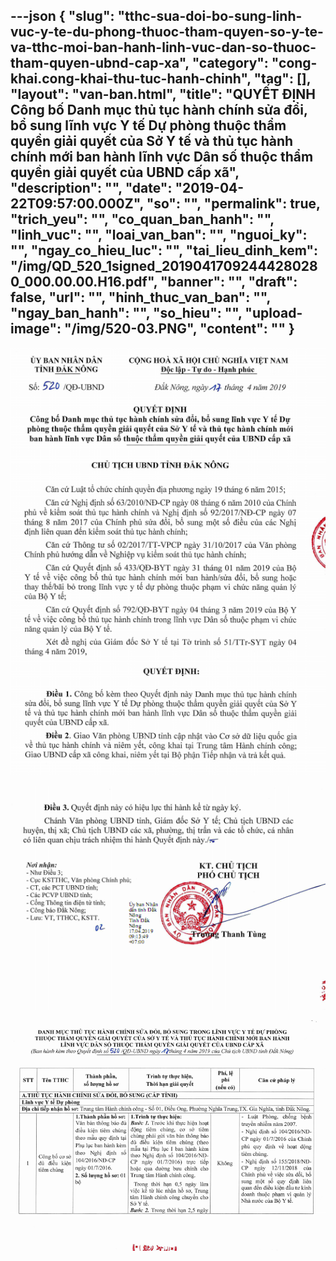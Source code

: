 ---json
{
    "slug": "tthc-sua-doi-bo-sung-linh-vuc-y-te-du-phong-thuoc-tham-quyen-so-y-te-va-tthc-moi-ban-hanh-linh-vuc-dan-so-thuoc-tham-quyen-ubnd-cap-xa",
    "category": "cong-khai.cong-khai-thu-tuc-hanh-chinh",
    "tag": [],
    "layout": "van-ban.html",
    "title": "QUYẾT ĐỊNH Công bố Danh mục thủ tục hành chính sửa đổi, bổ sung lĩnh vực Y tế Dự phòng thuộc thẩm quyền giải quyết của Sở Y tế và thủ tục hành chính mới ban hành lĩnh vực Dân số thuộc thẩm quyền giải quyết của UBND cấp xã",
    "description": "",
    "date": "2019-04-22T09:57:00.000Z",
    "so": "",
    "permalink": true,
    "trich_yeu": "",
    "co_quan_ban_hanh": "",
    "linh_vuc": "",
    "loai_van_ban": "",
    "nguoi_ky": "",
    "ngay_co_hieu_luc": "",
    "tai_lieu_dinh_kem": "/img/QD_520_1signed_20190417092444280280_000.00.00.H16.pdf",
    "banner": "",
    "draft": false,
    "url": "",
    "hinh_thuc_van_ban": "",
    "ngay_ban_hanh": "",
    "so_hieu": "",
    "upload-image": "/img/520-03.PNG",
    "__content__": ""
}
---
<p><img alt="" src="/img/520-01.PNG" /></p>

<p><img alt="" src="/img/520-02.PNG" /></p>

<p><img alt="" src="/img/520-03.PNG" /></p>
